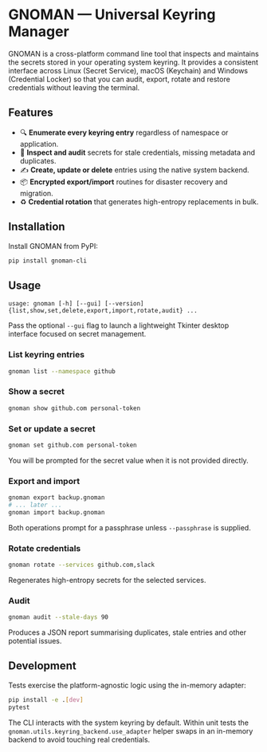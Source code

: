# GNOMAN — Universal Keyring Manager

GNOMAN is a cross-platform command line tool that inspects and maintains the
secrets stored in your operating system keyring. It provides a consistent
interface across Linux (Secret Service), macOS (Keychain) and Windows
(Credential Locker) so that you can audit, export, rotate and restore
credentials without leaving the terminal.

## Features

- 🔍 **Enumerate every keyring entry** regardless of namespace or application.
- 🧾 **Inspect and audit** secrets for stale credentials, missing metadata and
  duplicates.
- ✍️ **Create, update or delete** entries using the native system backend.
- 📦 **Encrypted export/import** routines for disaster recovery and migration.
- ♻️ **Credential rotation** that generates high-entropy replacements in bulk.

## Installation

Install GNOMAN from PyPI:

```bash
pip install gnoman-cli
```

## Usage

```
usage: gnoman [-h] [--gui] [--version] {list,show,set,delete,export,import,rotate,audit} ...
```

Pass the optional ``--gui`` flag to launch a lightweight Tkinter desktop interface focused on
secret management.

### List keyring entries

```bash
gnoman list --namespace github
```

### Show a secret

```bash
gnoman show github.com personal-token
```

### Set or update a secret

```bash
gnoman set github.com personal-token
```

You will be prompted for the secret value when it is not provided directly.

### Export and import

```bash
gnoman export backup.gnoman
# ... later ...
gnoman import backup.gnoman
```

Both operations prompt for a passphrase unless `--passphrase` is supplied.

### Rotate credentials

```bash
gnoman rotate --services github.com,slack
```

Regenerates high-entropy secrets for the selected services.

### Audit

```bash
gnoman audit --stale-days 90
```

Produces a JSON report summarising duplicates, stale entries and other
potential issues.

## Development

Tests exercise the platform-agnostic logic using the in-memory adapter:

```bash
pip install -e .[dev]
pytest
```

The CLI interacts with the system keyring by default. Within unit tests the
`gnoman.utils.keyring_backend.use_adapter` helper swaps in an in-memory backend
to avoid touching real credentials.
